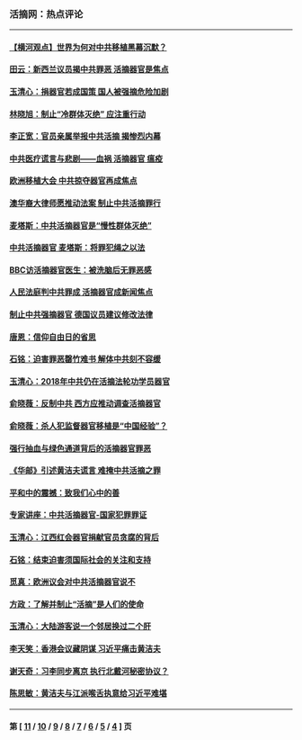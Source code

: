 ### 活摘网：热点评论
---
#### [【横河观点】世界为何对中共移植黑幕沉默？](../../pages/nf5879/n13244249.md?11040430) 
#### [田云：新西兰议员揭中共罪恶 活摘器官是焦点](../../pages/nf5879/n13070629.md?11040430) 
#### [玉清心：捐器官若成国策 国人被强摘危险加剧](../../pages/nf5879/n12802713.md?11040430) 
#### [林晓旭：制止“冷群体灭绝” 应注重行动](../../pages/nf5879/n12779736.md?11040430) 
#### [李正宽：官员亲属举报中共活摘 揭惨烈内幕](../../pages/nf5879/n12684490.md?11040430) 
#### [中共医疗谎言与悲剧——血祸 活摘器官 瘟疫](../../pages/nf5879/n12372103.md?11040430) 
#### [欧洲移植大会 中共掠夺器官再成焦点](../../pages/nf5879/n11538883.md?11040430) 
#### [澳华裔大律师愿推动法案 制止中共活摘罪行](../../pages/nf5879/n11377039.md?11040430) 
#### [麦塔斯：中共活摘器官是“慢性群体灭绝”](../../pages/nf5879/n11350529.md?11040430) 
#### [中共活摘器官 麦塔斯：将罪犯绳之以法](../../pages/nf5879/n11347973.md?11040430) 
#### [BBC访活摘器官医生：被洗脑后无罪恶感](../../pages/nf5879/n11335935.md?11040430) 
#### [人民法庭判中共罪成 活摘器官成新闻焦点](../../pages/nf5879/n11331578.md?11040430) 
#### [制止中共强摘器官 德国议员建议修改法律](../../pages/nf5879/n11249451.md?11040430) 
#### [唐恩：信仰自由日的省思](../../pages/nf5879/n11003525.md?11040430) 
#### [石铭：迫害罪恶罄竹难书  解体中共刻不容缓](../../pages/nf5879/n10942855.md?11040430) 
#### [玉清心：2018年中共仍在活摘法轮功学员器官](../../pages/nf5879/n10914646.md?11040430) 
#### [俞晓薇：反制中共 西方应推动调查活摘器官](../../pages/nf5879/n10794671.md?11040430) 
#### [俞晓薇：杀人犯监督器官移植是“中国经验”？](../../pages/nf5879/n10466427.md?11040430) 
#### [强行抽血与绿色通道背后的活摘器官罪恶](../../pages/nf5879/n10004708.md?11040430) 
#### [《华邮》引述黄洁夫谎言 难掩中共活摘之罪](../../pages/nf5879/n9642309.md?11040430) 
#### [平和中的震撼：致我们心中的善](../../pages/nf5879/n9021123.md?11040430) 
#### [专家讲座：中共活摘器官-国家犯罪罪证](../../pages/nf5879/n8828153.md?11040430) 
#### [玉清心：江西红会器官捐献官员贪腐的背后](../../pages/nf5879/n8522122.md?11040430) 
#### [石铭：结束迫害须国际社会的关注和支持](../../pages/nf5879/n8443497.md?11040430) 
#### [觅真：欧洲议会对中共活摘器官说不](../../pages/nf5879/n8337486.md?11040430) 
#### [方政：了解并制止“活摘”是人们的使命](../../pages/nf5879/n8329214.md?11040430) 
#### [玉清心：大陆游客说一个邻居换过二个肝](../../pages/nf5879/n8291404.md?11040430) 
#### [李天笑：香港会议藏阴谋 习近平痛击黄洁夫](../../pages/nf5879/n8241459.md?11040430) 
#### [谢天奇：习李同步离京 执行北戴河秘密协议？](../../pages/nf5879/n8230418.md?11040430) 
#### [陈思敏：黄洁夫与江派喉舌执意给习近平难堪](../../pages/nf5879/n8222166.md?11040430) 

---
#### 第 [ [11](./11.md?11040430) / [10](./10.md?11040430) / [9](./9.md?11040430) / [8](./8.md?11040430) / [7](./7.md?11040430) / [6](./6.md?11040430) / [5](./5.md?11040430) / [4](./4.md?11040430) ] 页
